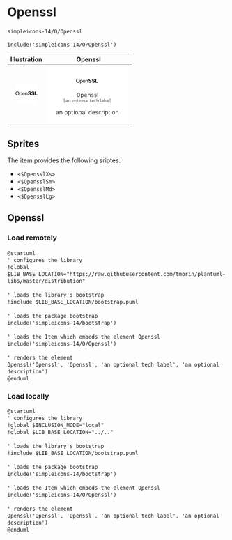# Openssl


```text
simpleicons-14/O/Openssl
```

```text
include('simpleicons-14/O/Openssl')
```



| Illustration | Openssl |
| :---: | :---: |
| ![illustration for Illustration](../../simpleicons-14/O/Openssl.png) | ![illustration for Openssl](../../simpleicons-14/O/Openssl.Local.png) |



## Sprites
The item provides the following sriptes:

- `<$OpensslXs>`
- `<$OpensslSm>`
- `<$OpensslMd>`
- `<$OpensslLg>`





## Openssl

### Load remotely
```plantuml
@startuml
' configures the library
!global $LIB_BASE_LOCATION="https://raw.githubusercontent.com/tmorin/plantuml-libs/master/distribution"

' loads the library's bootstrap
!include $LIB_BASE_LOCATION/bootstrap.puml

' loads the package bootstrap
include('simpleicons-14/bootstrap')

' loads the Item which embeds the element Openssl
include('simpleicons-14/O/Openssl')

' renders the element
Openssl('Openssl', 'Openssl', 'an optional tech label', 'an optional description')
@enduml
```

### Load locally
```plantuml
@startuml
' configures the library
!global $INCLUSION_MODE="local"
!global $LIB_BASE_LOCATION="../.."

' loads the library's bootstrap
!include $LIB_BASE_LOCATION/bootstrap.puml

' loads the package bootstrap
include('simpleicons-14/bootstrap')

' loads the Item which embeds the element Openssl
include('simpleicons-14/O/Openssl')

' renders the element
Openssl('Openssl', 'Openssl', 'an optional tech label', 'an optional description')
@enduml
```

